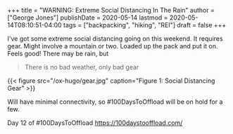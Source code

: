 +++
title = "WARNING: Extreme Social Distancing In The Rain"
author = ["George Jones"]
publishDate = 2020-05-14
lastmod = 2020-05-14T08:10:51-04:00
tags = ["backpacking", "hiking", "REI"]
draft = false
+++

I've got some extreme social distancing going on this weekend.  It
requires gear.  Might involve a mountain or two.  Loaded up the
pack and put it on.  Feels good!  There may be rain, but

> There is no bad weather, only bad gear

<a id="org853276d"></a>

{{< figure src="/ox-hugo/gear.jpg" caption="Figure 1: Social Distancing Gear" >}}

<!--more-->

Will have minimal connectivity, so #100DaysToOffload will be on
hold for a few.

Day 12 of #100DaysToOffload <https://100daystooffload.com/>
